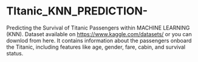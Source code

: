# TItanic_KNN_PREDICTION-
Predicting the Survival of Titanic Passengers within MACHINE LEARNING (KNN).
Dataset available on https://www.kaggle.com/datasets/ or you can downlod from here.
It contains information about the passengers onboard the Titanic, including features like age, gender, fare, cabin, and survival status.
